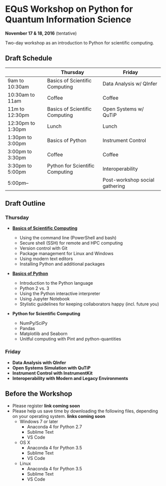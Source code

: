 # EQuS Workshop on Python for Quantum Information Science #
**November 17 & 18, 2016** (tentative)

Two-day workshop as an introduction to Python for scientific computing.

## Draft Schedule ##

| | Thursday | Friday |
|---|---|---|
| 9am to 10:30am | Basics of Scientific Computing | Data Analysis w/ QInfer |
| 10:30am to 11am | Coffee | Coffee |
| 11m to 12:30pm | Basics of Scientific Computing | Open Systems w/ QuTiP |
| 12:30pm to 1:30pm | Lunch | Lunch |
| 1:30pm to 3:00pm | Basics of Python | Instrument Control |
| 3:00pm to 3:30pm | Coffee | Coffee |
| 3:30pm to 5:00pm | Python for Scientific Computing | Interoperability |
| 5:00pm– | | Post-workshop social gathering |


## Draft Outline ##

### Thursday ###

- [**Basics of Scientific Computing**](https://nbviewer.jupyter.org/github/QuinnPhys/PythonWorkshop-science/blob/master/lecture-0-basics-scicomp.ipynb)
    - Using the command line (PowerShell and bash)
    - Secure shell (SSH) for remote and HPC computing
    - Version control with Git
    - Package management for Linux and Windows
    - Using modern text editors
    - Installing Python and additional packages

- [**Basics of Python**](https://nbviewer.jupyter.org/github/QuinnPhys/PythonWorkshop-science/blob/master/lecture-1-python-basics.ipynb)
    - Introduction to the Python language
    - Python 2 vs. 3
    - Using the Python interactive interpreter
    - Using Jupyter Notebook
    - Stylistic guidelines for keeping collaborators happy (incl. future you)

- **Python for Scientific Computing**
    - NumPy/SciPy
    - Pandas
    - Matplotlib and Seaborn
    - Unitful computing with Pint and python-quantities

### Friday ###

- **Data Analysis with QInfer**
- **Open Systems Simulation with QuTiP**
- **Instrument Control with InstrumentKit**
- **Interoperability with Modern and Legacy Environments**


## Before the Workshop ##

- Please register **link coming soon**
- Please help us save time by downloading the following files, depending on your operating system. **links coming soon**
    - Windows 7 or later
        - Anaconda 4 for Python 2.7
        - Sublime Text
        - VS Code
    - OS X
        - Anaconda 4 for Python 3.5
        - Sublime Text
        - VS Code
    - Linux
        - Anaconda 4 for Python 3.5
        - Sublime Text
        - VS Code

